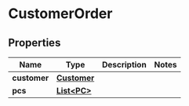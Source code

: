 
# CustomerOrder

## Properties
Name | Type | Description | Notes
------------ | ------------- | ------------- | -------------
**customer** | [**Customer**](Customer.md) |  | 
**pcs** | [**List&lt;PC&gt;**](PC.md) |  | 



